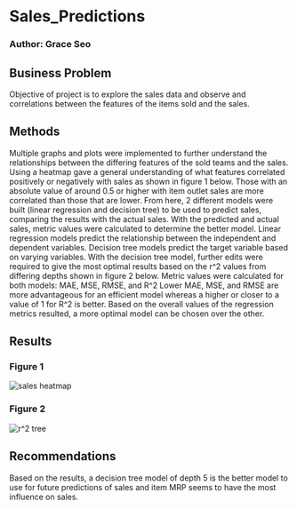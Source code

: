 # Sales_Predictions
### Author: Grace Seo
## Business Problem
Objective of project is to explore the sales data and observe and correlations between the features of the items sold and the sales.
## Methods
Multiple graphs and plots were implemented to further understand the relationships between the differing features of the sold teams and the sales. Using a heatmap gave a general understanding of what features correlated positively or negatively with sales as shown in figure 1 below.
Those with an absolute value of around 0.5 or higher with item outlet sales are more correlated than those that are lower.
From here, 2 different models were built (linear regression and decision tree) to be used to predict sales, comparing the results with the actual sales. With the predicted and actual sales, metric values were calculated to determine the better model. Linear regression models predict the relationship between the independent and dependent variables. Decision tree models predict the target variable based on varying variables. With the decision tree model, further edits were required to give the most optimal results based on the r^2 values from differing depths shown in figure 2 below.
Metric values were calculated for both models: MAE, MSE, RMSE, and R^2
Lower MAE, MSE, and RMSE are more advantageous for an efficient model whereas a higher or closer to a value of 1 for R^2 is better.
Based on the overall values of the regression metrics resulted, a more optimal model can be chosen over the other.
## Results
### Figure 1 
![sales heatmap](https://user-images.githubusercontent.com/113087687/196758743-8b61a605-074d-4215-90b3-5b9cf62bfab0.png)
### Figure 2
![r^2 tree](https://user-images.githubusercontent.com/113087687/196762046-f1f8c73d-4a8e-4f41-94ed-f3f7f512c19a.png)
## Recommendations
Based on the results, a decision tree model of depth 5 is the better model to use for future predictions of sales and item MRP seems to have the most influence on sales.
